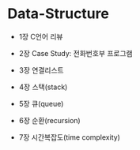 # Data-Structure

- 1장 C언어 리뷰

- 2장 Case Study: 전화번호부 프로그램

- 3장 연결리스트

- 4장 스택(stack)

- 5장 큐(queue)

- 6장 순환(recursion)

- 7장 시간복잡도(time complexity)